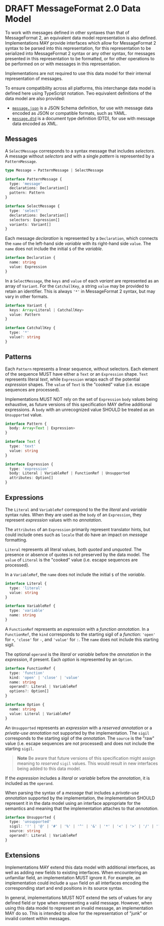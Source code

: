 # DRAFT MessageFormat 2.0 Data Model

To work with messages defined in other syntaxes than that of MessageFormat 2,
an equivalent data model representation is also defined.
Implementations MAY provide interfaces which allow
for MessageFormat 2 syntax to be parsed into this representation,
for this representation to be serialized into MessageFormat 2 syntax
or any other syntax,
for messages presented in this representation to be formatted,
or for other operations to be performed on or with messages in this representation.

Implementations are not required to use this data model for their internal representation of messages.

To ensure compatibility across all platforms,
this interchange data model is defined here using TypeScript notation.
Two equivalent definitions of the data model are also provided:
- [`message.json`](./message.json) is a JSON Schema definition,
  for use with message data encoded as JSON or compatible formats, such as YAML.
- [`message.dtd`](./message.dtd) is a document type definition (DTD),
  for use with message data encoded as XML.

## Messages

A `SelectMessage` corresponds to a syntax message that includes _selectors_.
A message without _selectors_ and with a single _pattern_ is represented by a `PatternMessage`.

```ts
type Message = PatternMessage | SelectMessage

interface PatternMessage {
  type: 'message'
  declarations: Declaration[]
  pattern: Pattern
}

interface SelectMessage {
  type: 'select'
  declarations: Declaration[]
  selectors: Expression[]
  variants: Variant[]
}
```

Each message _declaration_ is represented by a `Declaration`,
which connects the `name` of the left-hand side _variable_
with its right-hand side `value`.
The `name` does not include the initial `$` of the _variable_.

```ts
interface Declaration {
  name: string
  value: Expression
}
```

In a `SelectMessage`,
the `keys` and `value` of each _variant_ are represented as an array of `Variant`.
For the `CatchallKey`, a string `value` may be provided to retain an identifier.
This is always `'*'` in MessageFormat 2 syntax, but may vary in other formats.

```ts
interface Variant {
  keys: Array<Literal | CatchallKey>
  value: Pattern
}

interface CatchallKey {
  type: '*'
  value?: string
}
```

## Patterns

Each `Pattern` represents a linear sequence, without selectors.
Each element of the sequence MUST have either a `Text` or an `Expression` shape.
`Text` represents literal _text_,
while `Expression` wraps each of the potential _expression_ shapes.
The `value` of `Text` is the "cooked" value (i.e. escape sequences are processed).

Implementations MUST NOT rely on the set of `Expression` `body` values being exhaustive,
as future versions of this specification MAY define additional expressions.
A `body` with an unrecognized value SHOULD be treated as an `Unsupported` value.

```ts
interface Pattern {
  body: Array<Text | Expression>
}

interface Text {
  type: 'text'
  value: string
}

interface Expression {
  type: 'expression'
  body: Literal | VariableRef | FunctionRef | Unsupported
  attributes: Option[]
}
```

## Expressions

The `Literal` and `VariableRef` correspond to the the _literal_ and _variable_ syntax rules.
When they are used as the `body` of an `Expression`,
they represent _expression_ values with no _annotation_.

The `attributes` of an `Expression` primarily represent translator hints,
but could include ones such as `locale` that do have an impact on _message_ formatting.

`Literal` represents all literal values, both _quoted_ and _unquoted_.
The presence or absence of quotes is not preserved by the data model.
The `value` of `Literal` is the "cooked" value (i.e. escape sequences are processed).

In a `VariableRef`, the `name` does not include the initial `$` of the _variable_.

```ts
interface Literal {
  type: 'literal'
  value: string
}

interface VariableRef {
  type: 'variable'
  name: string
}
```

A `FunctionRef` represents an _expression_ with a _function_ _annotation_.
In a `FunctionRef`,
the `kind` corresponds to the starting sigil of a _function_:
`'open'` for `+`, `'close'` for `-`, and `'value'` for `:`.
The `name` does not include this starting sigil.

The optional `operand` is the _literal_ or _variable_
before the _annotation_ in the _expression_, if present.
Each _option_ is represented by an `Option`.

```ts
interface FunctionRef {
  type: 'function'
  kind: 'open' | 'close' | 'value'
  name: string
  operand?: Literal | VariableRef
  options?: Option[]
}

interface Option {
  name: string
  value: Literal | VariableRef
}
```

An `Unsupported` represents an _expression_ with a
_reserved_ _annotation_ or a _private-use_ _annotation_ not supported
by the implementation.
The `sigil` corresponds to the starting sigil of the _annotation_.
The `source` is the "raw" value (i.e. escape sequences are not processed)
and does not include the starting `sigil`.

> **Note**
> Be aware that future versions of this specification
> might assign meaning to _reserved_ `sigil` values.
> This would result in new interfaces being added to
> this data model.

If the _expression_ includes a _literal_ or _variable_ before the _annotation_,
it is included as the `operand`.

When parsing the syntax of a _message_ that includes a _private-use_ _annotation_
supported by the implementation,
the implementation SHOULD represent it in the data model
using an interface appropriate for the semantics and meaning
that the implementation attaches to that _annotation_.

```ts
interface Unsupported {
  type: 'unsupported'
  sigil: '!' | '@' | '#' | '%' | '^' | '&' | '*' | '<' | '>' | '/' | '?' | '~'
  source: string
  operand?: Literal | VariableRef
}
```

## Extensions

Implementations MAY extend this data model with additional interfaces,
as well as adding new fields to existing interfaces.
When encountering an unfamiliar field, an implementation MUST ignore it.
For example, an implementation could include a `span` field on all interfaces
encoding the corresponding start and end positions in its source syntax.

In general,
implementations MUST NOT extend the sets of values for any defined field or type
when representing a valid message.
However, when using this data model to represent an invalid message,
an implementation MAY do so.
This is intended to allow for the representation of "junk" or invalid content within messages.
